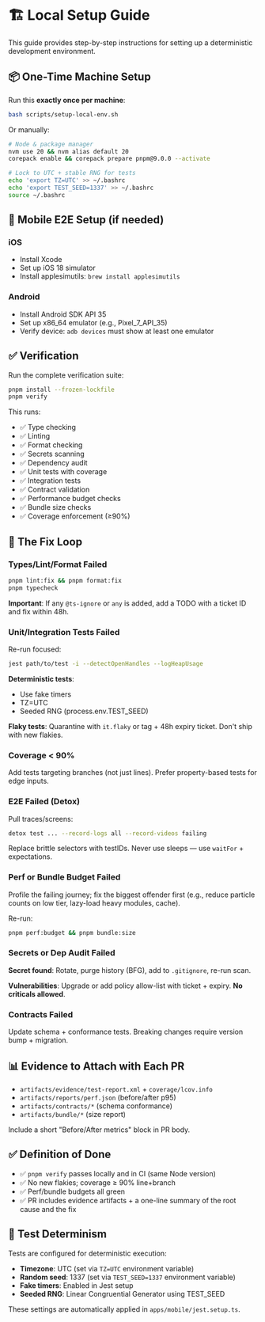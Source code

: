 # 🏗️ Local Setup Guide

This guide provides step-by-step instructions for setting up a deterministic development environment.

## 📦 One-Time Machine Setup

Run this **exactly once per machine**:

```bash
bash scripts/setup-local-env.sh
```

Or manually:

```bash
# Node & package manager
nvm use 20 && nvm alias default 20
corepack enable && corepack prepare pnpm@9.0.0 --activate

# Lock to UTC + stable RNG for tests
echo 'export TZ=UTC' >> ~/.bashrc
echo 'export TEST_SEED=1337' >> ~/.bashrc
source ~/.bashrc
```

## 📱 Mobile E2E Setup (if needed)

### iOS
- Install Xcode
- Set up iOS 18 simulator
- Install applesimutils: `brew install applesimutils`

### Android
- Install Android SDK API 35
- Set up x86_64 emulator (e.g., Pixel_7_API_35)
- Verify device: `adb devices` must show at least one emulator

## ✅ Verification

Run the complete verification suite:

```bash
pnpm install --frozen-lockfile
pnpm verify
```

This runs:
- ✅ Type checking
- ✅ Linting
- ✅ Format checking
- ✅ Secrets scanning
- ✅ Dependency audit
- ✅ Unit tests with coverage
- ✅ Integration tests
- ✅ Contract validation
- ✅ Performance budget checks
- ✅ Bundle size checks
- ✅ Coverage enforcement (≥90%)

## 🔁 The Fix Loop

### Types/Lint/Format Failed

```bash
pnpm lint:fix && pnpm format:fix
pnpm typecheck
```

**Important**: If any `@ts-ignore` or `any` is added, add a TODO with a ticket ID and fix within 48h.

### Unit/Integration Tests Failed

Re-run focused:
```bash
jest path/to/test -i --detectOpenHandles --logHeapUsage
```

**Deterministic tests**:
- Use fake timers
- TZ=UTC
- Seeded RNG (process.env.TEST_SEED)

**Flaky tests**: Quarantine with `it.flaky` or tag + 48h expiry ticket. Don't ship with new flakies.

### Coverage < 90%

Add tests targeting branches (not just lines). Prefer property-based tests for edge inputs.

### E2E Failed (Detox)

Pull traces/screens:
```bash
detox test ... --record-logs all --record-videos failing
```

Replace brittle selectors with testIDs. Never use sleeps — use `waitFor` + expectations.

### Perf or Bundle Budget Failed

Profile the failing journey; fix the biggest offender first (e.g., reduce particle counts on low tier, lazy-load heavy modules, cache).

Re-run:
```bash
pnpm perf:budget && pnpm bundle:size
```

### Secrets or Dep Audit Failed

**Secret found**: Rotate, purge history (BFG), add to `.gitignore`, re-run scan.

**Vulnerabilities**: Upgrade or add policy allow-list with ticket + expiry. **No criticals allowed**.

### Contracts Failed

Update schema + conformance tests. Breaking changes require version bump + migration.

## 📊 Evidence to Attach with Each PR

- `artifacts/evidence/test-report.xml` + `coverage/lcov.info`
- `artifacts/reports/perf.json` (before/after p95)
- `artifacts/contracts/*` (schema conformance)
- `artifacts/bundle/*` (size report)

Include a short "Before/After metrics" block in PR body.

## ✅ Definition of Done

- ✅ `pnpm verify` passes locally and in CI (same Node version)
- ✅ No new flakies; coverage ≥ 90% line+branch
- ✅ Perf/bundle budgets all green
- ✅ PR includes evidence artifacts + a one-line summary of the root cause and the fix

## 🧪 Test Determinism

Tests are configured for deterministic execution:

- **Timezone**: UTC (set via `TZ=UTC` environment variable)
- **Random seed**: 1337 (set via `TEST_SEED=1337` environment variable)
- **Fake timers**: Enabled in Jest setup
- **Seeded RNG**: Linear Congruential Generator using TEST_SEED

These settings are automatically applied in `apps/mobile/jest.setup.ts`.

